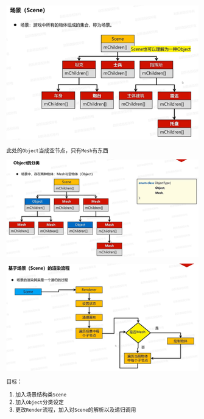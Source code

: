 ![输入图片说明](/imgs/2024-12-01/O3tfHwFNgKCS621u.png)

此处的`Object`当成空节点，只有`Mesh`有东西

![输入图片说明](/imgs/2024-12-01/6TQ68Nl78xMyeSKS.png)

![输入图片说明](/imgs/2024-12-01/IOYuiiqn5fpiZMvB.png)

目标：
1. 加入场景结构类`Scene`
2. 加入`Object`分类设定
3. 更改`Render`流程，加入对`Scene`的解析以及递归调用
<!--stackedit_data:
eyJoaXN0b3J5IjpbLTEwODc2NDM4MjcsLTE4NDU5NzczODUsMj
IyNzg0ODI4LC0xNzQ3MjIzMDA0XX0=
-->